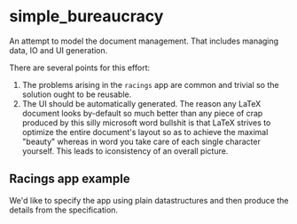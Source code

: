 # simple_bureaucracy

An attempt to model the document management.
That includes managing data, IO and UI generation.

There are several points for this effort:
1.  The problems arising in the `racings` app are common and trivial so the
    solution ought to be reusable.
2.  The UI should be automatically generated. The reason any LaTeX document
    looks by-default so much better than any piece of crap produced by this
    silly microsoft word bullshit is that LaTeX strives to optimize the
    entire document's layout so as to achieve the maximal "beauty" whereas in
    word you take care of each single character yourself. This leads to
    iconsistency of an overall picture.

## Racings app example

We'd like to specify the app using plain datastructures and then produce the details
from the specification.

